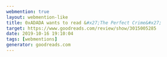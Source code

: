 ```yaml
---
webmention: true
layout: webmention-like
title: 0xADADA wants to read &#x27;The Perfect Crime&#x27;
target: https://www.goodreads.com/review/show/3015005285
date: 2019-10-16 19:10:04
tags: [webmentions]
generator: goodreads.com
---
```

